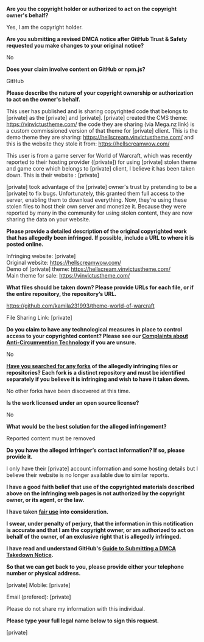 **Are you the copyright holder or authorized to act on the copyright owner's behalf?**

Yes, I am the copyright holder.

**Are you submitting a revised DMCA notice after GitHub Trust & Safety requested you make changes to your original notice?**

No

**Does your claim involve content on GitHub or npm.js?**

GitHub

**Please describe the nature of your copyright ownership or authorization to act on the owner's behalf.**

This user has published and is sharing copyrighted code that belongs to [private] as the [private] and [private]. [private] created the CMS theme: https://vinvictustheme.com/ the code they are sharing (via Mega.nz link) is a custom commissioned version of that theme for [private] client. This is the demo theme they are sharing: https://hellscream.vinvictustheme.com/ and this is the website they stole it from: https://hellscreamwow.com/

This user is from a game server for World of Warcraft, which was recently reported to their hosting provider ([private]) for using [private] stolen theme and game core which belongs to [private] client, I believe it has been taken down. This is their website : [private]  

[private] took advantage of the [private] owner's trust by pretending to be a [private] to fix bugs. Unfortunately, this granted them full access to the server, enabling them to download everything. Now, they're using these stolen files to host their own server and monetize it. Because they were reported by many in the community for using stolen content, they are now sharing the data on your website.

**Please provide a detailed description of the original copyrighted work that has allegedly been infringed. If possible, include a URL to where it is posted online.**

Infringing website: [private]  
Original website: https://hellscreamwow.com/  
Demo of [private] theme: https://hellscream.vinvictustheme.com/  
Main theme for sale: https://vinvictustheme.com/  

**What files should be taken down? Please provide URLs for each file, or if the entire repository, the repository’s URL.**

https://github.com/kamila231993/theme-world-of-warcraft

File Sharing Link: [private]  

**Do you claim to have any technological measures in place to control access to your copyrighted content? Please see our <a href="https://docs.github.com/articles/guide-to-submitting-a-dmca-takedown-notice#complaints-about-anti-circumvention-technology">Complaints about Anti-Circumvention Technology</a> if you are unsure.**

No

**<a href="https://docs.github.com/articles/dmca-takedown-policy#b-what-about-forks-or-whats-a-fork">Have you searched for any forks</a> of the allegedly infringing files or repositories? Each fork is a distinct repository and must be identified separately if you believe it is infringing and wish to have it taken down.**

No other forks have been discovered at this time.

**Is the work licensed under an open source license?**

No

**What would be the best solution for the alleged infringement?**

Reported content must be removed

**Do you have the alleged infringer’s contact information? If so, please provide it.**

I only have their [private] account information and some hosting details but I believe their website is no longer available due to similar reports.

**I have a good faith belief that use of the copyrighted materials described above on the infringing web pages is not authorized by the copyright owner, or its agent, or the law.**

**I have taken <a href="https://www.lumendatabase.org/topics/22">fair use</a> into consideration.**

**I swear, under penalty of perjury, that the information in this notification is accurate and that I am the copyright owner, or am authorized to act on behalf of the owner, of an exclusive right that is allegedly infringed.**

**I have read and understand GitHub's <a href="https://docs.github.com/articles/guide-to-submitting-a-dmca-takedown-notice/">Guide to Submitting a DMCA Takedown Notice</a>.**

**So that we can get back to you, please provide either your telephone number or physical address.**

[private] Mobile: [private]

Email (prefered): [private]  

Please do not share my information with this individual.

**Please type your full legal name below to sign this request.**

[private]  
